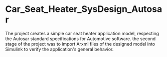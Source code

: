 # Car_Seat_Heater_SysDesign_Autosar
The project creates a simple car seat heater application model, respecting the Autosar standard specifications for Automotive software. the second stage of the project was to import Arxml files of the designed model into Simulink to verify the application's general behavior.
